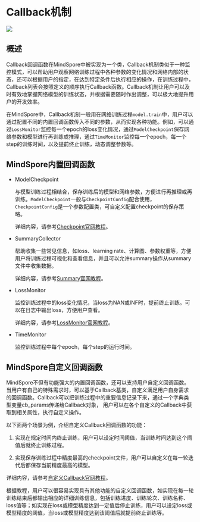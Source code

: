 # Callback机制

<a href="https://gitee.com/mindspore/docs/blob/r1.3/docs/mindspore/programming_guide/source_zh_cn/callback.md" target="_blank"><img src="https://gitee.com/mindspore/docs/raw/r1.3/resource/_static/logo_source.png"></a>

## 概述

Callback回调函数在MindSpore中被实现为一个类，Callback机制类似于一种监控模式，可以帮助用户观察网络训练过程中各种参数的变化情况和网络内部的状态，还可以根据用户的指定，在达到特定条件后执行相应的操作，在训练过程中，Callback列表会按照定义的顺序执行Callback函数。Callback机制让用户可以及时有效地掌握网络模型的训练状态，并根据需要随时作出调整，可以极大地提升用户的开发效率。

在MindSpore中，Callback机制一般用在网络训练过程`model.train`中，用户可以通过配置不同的内置回调函数传入不同的参数，从而实现各种功能。例如，可以通过`LossMonitor`监控每一个epoch的loss变化情况，通过`ModelCheckpoint`保存网络参数和模型进行再训练或推理，通过`TimeMonitor`监控每一个epoch，每一个step的训练时间，以及提前终止训练，动态调整参数等。

## MindSpore内置回调函数

- ModelCheckpoint

    与模型训练过程相结合，保存训练后的模型和网络参数，方便进行再推理或再训练。`ModelCheckpoint`一般与`CheckpointConfig`配合使用，`CheckpointConfig`是一个参数配置类，可自定义配置checkpoint的保存策略。

    详细内容，请参考[Checkpoint官网教程](https://www.mindspore.cn/docs/programming_guide/zh-CN/r1.3/save_model.html)。

- SummaryCollector

    帮助收集一些常见信息，如loss、learning rate、计算图、参数权重等，方便用户将训练过程可视化和查看信息，并且可以允许summary操作从summary文件中收集数据。

    详细内容，请参考[Summary官网教程](https://www.mindspore.cn/mindinsight/docs/zh-CN/r1.3/summary_record.html)。

- LossMonitor

    监控训练过程中的loss变化情况，当loss为NAN或INF时，提前终止训练。可以在日志中输出loss，方便用户查看。

    详细内容，请参考[LossMonitor官网教程](https://www.mindspore.cn/docs/programming_guide/zh-CN/r1.3/custom_debugging_info.html#mindsporecallback)。

- TimeMonitor

    监控训练过程中每个epoch，每个step的运行时间。

## MindSpore自定义回调函数

MindSpore不但有功能强大的内置回调函数，还可以支持用户自定义回调函数。当用户有自己的特殊需求时，可以基于Callback基类，自定义满足用户自身需求的回调函数。Callback可以把训练过程中的重要信息记录下来，通过一个字典类型变量cb_params传递给Callback对象， 用户可以在各个自定义的Callback中获取到相关属性，执行自定义操作。

以下面两个场景为例，介绍自定义Callback回调函数的功能：

1. 实现在规定时间内终止训练，用户可以设定时间阈值，当训练时间达到这个阈值后就终止训练过程。

2. 实现保存训练过程中精度最高的checkpoint文件，用户可以自定义在每一轮迭代后都保存当前精度最高的模型。

详细内容，请参考[自定义Callback官网教程](https://www.mindspore.cn/docs/programming_guide/zh-CN/r1.3/custom_debugging_info.html#id3)。

根据教程，用户可以很容易实现具有其他功能的自定义回调函数，如实现在每一轮训练结束后都输出相应的详细训练信息，包括训练进度、训练轮次、训练名称、loss值等；如实现在loss或模型精度达到一定值后停止训练，用户可以设定loss或模型精度的阈值，当loss或模型精度达到该阈值后就提前终止训练等。
